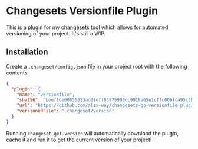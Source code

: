 # Changesets Versionfile Plugin

This is a plugin for my [changesets](https://github.com/alex-way/changesets-go) tool which allows for automated versioning of your project. It's still a WIP.

## Installation

Create a `.changeset/config.json` file in your project root with the following contents:

```json
{
  "plugin": {
    "name": "versionfile",
    "sha256": "beef1de60035053ad01eff83875999dc9918a65e1cffc006fca95c3bfbe55d70",
    "url": "https://github.com/alex-way/changesets-go-versionfile-plugin/releases/download/0.0.1/versionfile.wasm",
    "versionedFile": ".changeset/version"
  }
}
```

Running `changeset get-version` will automatically download the plugin, cache it and run it to get the current version of your project!
